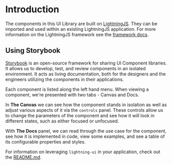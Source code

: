# Introduction

The components in this UI Library are built on [LightningJS](https://github.com/rdkcentral/Lightning). They can be imported and used within an existing LightningJS application. For more information on the LightningJS framework see the [framework docs](https://rdkcentral.github.io/Lightning/docs/introduction/introduction).

## Using Storybook

[Storybook](https://storybook.js.org/) is an open-source framework for sharing UI Component libraries. It allows us to develop, test, and review components in an isolated environment. It acts as living documentation, both for the designers and the engineers utilizing the components in their applications.

Each component is listed along the left hand menu. When viewing a component, we're presented with two tabs - Canvas and Docs.

In **The Canvas** we can see how the component stands in isolation as well as adjust various aspects of it via the `controls` panel. These controls allow us to change the parameters of the component and see how it will look in different states, such as either focused or unfocused.

With **The Docs** panel, we can read through the use case for the component, see how it is implemented in code, view some examples, and see a table of its configurable properties and styles.


For information on leveraging `lightning-ui` in your application, check out the [README.md](../?path=/story/docs-read-me).
